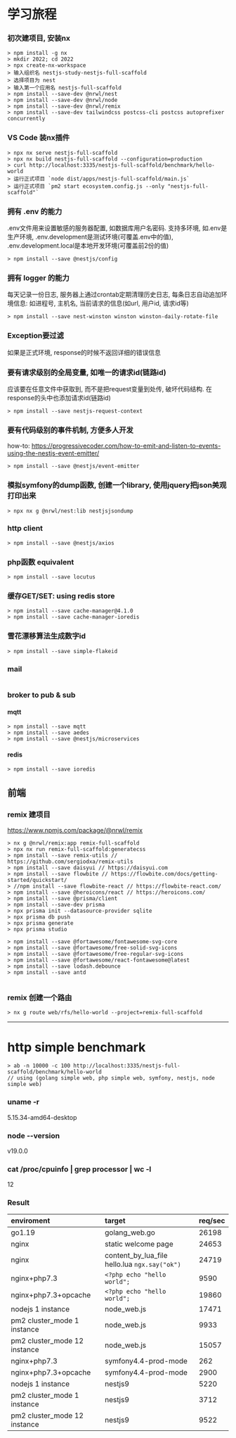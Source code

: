 # 学习旅程

### 初次建项目, 安装nx
```
> npm install -g nx
> mkdir 2022; cd 2022
> npx create-nx-workspace
> 输入组织名 nestjs-study-nestjs-full-scaffold
> 选择项目为 nest
> 输入第一个应用名 nestjs-full-scaffold
> npm install --save-dev @nrwl/nest
> npm install --save-dev @nrwl/node
> npm install --save-dev @nrwl/remix
> npm install --save-dev tailwindcss postcss-cli postcss autoprefixer concurrently
```

### VS Code 装nx插件
```
> npx nx serve nestjs-full-scaffold
> npx nx build nestjs-full-scaffold --configuration=production
> curl http://localhost:3335/nestjs-full-scaffold/benchmark/hello-world
> 运行正式项目 `node dist/apps/nestjs-full-scaffold/main.js`
> 运行正式项目 `pm2 start ecosystem.config.js --only "nestjs-full-scaffold"`
```

### 拥有 .env 的能力
.env文件用来设置敏感的服务器配置, 如数据库用户名密码. 支持多环境, 如.env是生产环境, .env.development是测试环境(可覆盖.env中的值), .env.development.local是本地开发环境(可覆盖前2份的值)
```
> npm install --save @nestjs/config
```

### 拥有 logger 的能力
每天记录一份日志, 服务器上通过crontab定期清理历史日志, 每条日志自动追加环境信息: 如进程号, 主机名, 当前请求的信息(如url, 用户id, 请求id等)
```
> npm install --save nest-winston winston winston-daily-rotate-file
```

### Exception要过滤
如果是正式环境, response的时候不返回详细的错误信息

### 要有请求级别的全局变量, 如唯一的请求id(链路id)
应该要在任意文件中获取到, 而不是把request变量到处传, 破坏代码结构. 在response的头中也添加请求id(链路id)
```
> npm install --save nestjs-request-context
```

### 要有代码级别的事件机制, 方便多人开发
how-to: https://progressivecoder.com/how-to-emit-and-listen-to-events-using-the-nestjs-event-emitter/
```
> npm install --save @nestjs/event-emitter
```

### 模拟symfony的dump函数, 创建一个library, 使用jquery把json美观打印出来
```
> npx nx g @nrwl/nest:lib nestjsjsondump
```

### http client
```
> npm install --save @nestjs/axios
```

### php函数 equivalent
```
> npm install --save locutus
```

### 缓存GET/SET: using redis store
```
> npm install --save cache-manager@4.1.0
> npm install --save cache-manager-ioredis
```

### 雪花漂移算法生成数字id
```
> npm install --save simple-flakeid
```

### mail
```
```

### broker to pub & sub

#### mqtt
```
> npm install --save mqtt
> npm install --save aedes
> npm install --save @nestjs/microservices
```

#### redis
```
> npm install --save ioredis
```

## 前端
### remix 建项目
https://www.npmjs.com/package/@nrwl/remix
```
> nx g @nrwl/remix:app remix-full-scaffold
> npx nx run remix-full-scaffold:generatecss
> npm install --save remix-utils // https://github.com/sergiodxa/remix-utils
> npm install --save daisyui // https://daisyui.com
> npm install --save flowbite // https://flowbite.com/docs/getting-started/quickstart/
> //npm install --save flowbite-react // https://flowbite-react.com/
> npm install --save @heroicons/react // https://heroicons.com/
> npm install --save @prisma/client
> npm install --save-dev prisma
> npx prisma init --datasource-provider sqlite
> npx prisma db push
> npx prisma generate
> npx prisma studio

> npm install --save @fortawesome/fontawesome-svg-core
> npm install --save @fortawesome/free-solid-svg-icons
> npm install --save @fortawesome/free-regular-svg-icons
> npm install --save @fortawesome/react-fontawesome@latest
> npm install --save lodash.debounce
> npm install --save antd


```

### remix 创建一个路由
```
> nx g route web/rfs/hello-world --project=remix-full-scaffold
```


---

# http simple benchmark
```
> ab -n 10000 -c 100 http://localhost:3335/nestjs-full-scaffold/benchmark/hello-world
// using (golang simple web, php simple web, symfony, nestjs, node simple web)
```

### uname -r
5.15.34-amd64-desktop

### node --version
v19.0.0

### cat /proc/cpuinfo | grep processor | wc -l
12

### Result

| enviroment   | target   | req/sec   |
| :-- | :-- | :-- |
| go1.19   | golang_web.go  | 26198   |
| nginx   | static welcome page | 24653   |
| nginx   | content_by_lua_file hello.lua `ngx.say("ok")`  | 24719   |
| nginx+php7.3   | `<?php echo "hello world";`  | 9590   |
| nginx+php7.3+opcache   | `<?php echo "hello world";`  | 19860   |
| nodejs 1 instance   | node_web.js  | 17471   |
| pm2 cluster_mode 1 instance   | node_web.js  | 9933   |
| pm2 cluster_mode 12 instance   | node_web.js  | 15057   |
| nginx+php7.3   | symfony4.4-prod-mode  | 262   |
| nginx+php7.3+opcache   | symfony4.4-prod-mode  | 2900   |
| nodejs 1 instance   | nestjs9  | 5220   |
| pm2 cluster_mode 1 instance   | nestjs9  | 3712   |
| pm2 cluster_mode 12 instance   | nestjs9  | 9522   |
